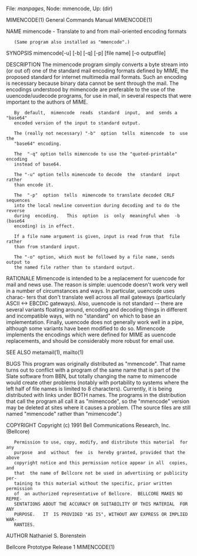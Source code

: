 File: *manpages*,  Node: mmencode,  Up: (dir)

MIMENCODE(1)                General Commands Manual               MIMENCODE(1)



NAME
       mimencode - Translate to and from mail-oriented encoding formats

       (Same program also installed as "mmencode".)

SYNOPSIS
       mimencode[-u] [-b] [-q] [-p] [file name] [-o outputfile]

DESCRIPTION
       The  mimencode  program  simply converts a byte stream into (or out of)
       one of the standard mail encoding formats defined by MIME, the proposed
       standard  for  internet  multimedia  mail formats.  Such an encoding is
       necessary because binary data cannot be sent  through  the  mail.   The
       encodings  understood  by  mimencode  are  preferable to the use of the
       uuencode/uudecode programs, for use in mail, in several  respects  that
       were important to the authors of MIME.

       By  default,  mimencode  reads  standard  input,  and  sends a "base64"
       encoded version of the input to standard output.

       The (really not necessary) "-b"  option  tells  mimencode  to  use  the
       "base64" encoding.

       The  "-q" option tells mimencode to use the "quoted-printable" encoding
       instead of base64.

       The "-u" option tells mimencode to decode  the  standard  input  rather
       than encode it.

       The  "-p"  option  tells  mimencode to translate decoded CRLF sequences
       into the local newline convention during decoding and to do the reverse
       during  encoding.   This  option  is  only  meaningful when  -b (base64
       encoding) is in effect.

       If a file name argument is given, input is read from that  file  rather
       than from standard input.

       The "-o" option, which must be followed by a file name, sends output to
       the named file rather than to standard output.

RATIONALE
       Mimencode is intended to be a replacement for  uuencode  for  mail  and
       news  use.  The reason is simple:  uuencode doesn't work very well in a
       number of circumstances and ways.  In particular, uuencode uses charac-
       ters  that  don't translate well across all mail gateways (particularly
       ASCII <-> EBCDIC gateways).  Also, uuencode is not  standard  --  there
       are  several  variants floating around, encoding and decoding things in
       different and incompatible ways, with no "standard" on which to base an
       implementation.   Finally,  uuencode  does not generally work well in a
       pipe, although some variants have been modified to  do  so.   Mimencode
       implements  the  encodings  which  were  defined  for  MIME as uuencode
       replacements, and should be considerably more robust for email use.

SEE ALSO
       metamail(1), mailto(1)

BUGS
       This program was originally distributed as "mmencode".  That name turns
       out  to  conflict  with  a program of the same name that is part of the
       Slate software from BBN, but totally changing  the  name  to  mimencode
       would  create other problems (notably with portability to systems where
       the left half of file names is limited to 8 characters).  Currently, it
       is  being distributed with links under BOTH names.  The programs in the
       distribution that call the program all call it as "mimencode",  so  the
       "mmencode"  version  may be deleted at sites where it causes a problem.
       (The source files are still named "mmencode" rather than "mimencode".)

COPYRIGHT
       Copyright (c) 1991 Bell Communications Research, Inc. (Bellcore)

       Permission to use, copy, modify, and distribute this material  for  any
       purpose  and  without  fee  is  hereby granted, provided that the above
       copyright notice and this permission notice appear in all  copies,  and
       that  the name of Bellcore not be used in advertising or publicity per-
       taining to this material without the specific, prior written permission
       of  an authorized representative of Bellcore.  BELLCORE MAKES NO REPRE-
       SENTATIONS ABOUT THE ACCURACY OR SUITABILITY OF THIS MATERIAL  FOR  ANY
       PURPOSE.   IT  IS PROVIDED "AS IS", WITHOUT ANY EXPRESS OR IMPLIED WAR-
       RANTIES.

AUTHOR
       Nathaniel S. Borenstein



Bellcore Prototype                 Release 1                      MIMENCODE(1)
